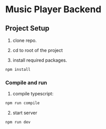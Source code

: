 # Music Player Backend


## Project Setup
1. clone repo.
2. cd to root of the project

3. install required packages. 
```sh
npm install
```

### Compile and run

1. compile typescript:
```sh
npm run compile
```

2. start server

```sh
npm run dev
```